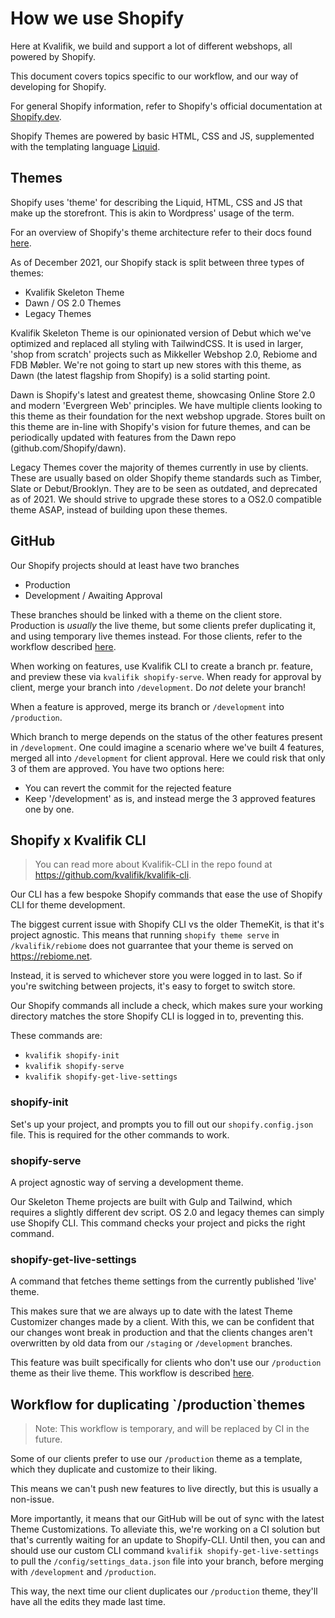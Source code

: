# How we use Shopify

Here at Kvalifik, we build and support a lot of different webshops, all powered by Shopify.

This document covers topics specific to our workflow, and our way of developing for Shopify.

For general Shopify information, refer to Shopify's official documentation at [Shopify.dev](https://shopify.dev/themes).

Shopify Themes are powered by basic HTML, CSS and JS, supplemented with the templating language [Liquid](https://shopify.dev/api/liquid).

## Themes

Shopify uses 'theme' for describing the Liquid, HTML, CSS and JS that make up the storefront. This is akin to Wordpress' usage of the term.

For an overview of Shopify's theme architecture refer to their docs found [here](https://shopify.dev/themes/architecture#directory-structure-and-component-types).

As of December 2021, our Shopify stack is split between three types of themes:

- Kvalifik Skeleton Theme
- Dawn / OS 2.0 Themes
- Legacy Themes

Kvalifik Skeleton Theme is our opinionated version of Debut which we've optimized and replaced all styling with TailwindCSS. It is used in larger, 'shop from scratch' projects such as Mikkeller Webshop 2.0, Rebiome and FDB Møbler. We're not going to start up new stores with this theme, as Dawn (the latest flagship from Shopify) is a solid starting point.

Dawn is Shopify's latest and greatest theme, showcasing Online Store 2.0 and modern 'Evergreen Web' principles. We have multiple clients looking to this theme as their foundation for the next webshop upgrade. Stores built on this theme are in-line with Shopify's vision for future themes, and can be periodically updated with features from the Dawn repo (github.com/Shopify/dawn).

Legacy Themes cover the majority of themes currently in use by clients. These are usually based on older Shopify theme standards such as Timber, Slate or Debut/Brooklyn. They are to be seen as outdated, and deprecated as of 2021. We should strive to upgrade these stores to a OS2.0 compatible theme ASAP, instead of building upon these themes.

## GitHub

Our Shopify projects should at least have two branches

- Production
- Development / Awaiting Approval

These branches should be linked with a theme on the client store. Production is _usually_ the live theme, but some clients prefer duplicating it, and using temporary live themes instead. For those clients, refer to the workflow described [here](#duplicate-theme-workflow).

When working on features, use Kvalifik CLI to create a branch pr. feature, and preview these via `kvalifik shopify-serve`. When ready for approval by client, merge your branch into `/development`. Do _not_ delete your branch!

When a feature is approved, merge its branch or `/development` into `/production`.

Which branch to merge depends on the status of the other features present in `/development`. One could imagine a scenario where we've built 4 features, merged all into `/development` for client approval. Here we could risk that only 3 of them are approved. You have two options here:

- You can revert the commit for the rejected feature
- Keep '/development' as is, and instead merge the 3 approved features one by one.

## Shopify x Kvalifik CLI

> You can read more about Kvalifik-CLI in the repo found at https://github.com/kvalifik/kvalifik-cli.

Our CLI has a few bespoke Shopify commands that ease the use of Shopify CLI for theme development.

The biggest current issue with Shopify CLI vs the older ThemeKit, is that it's project agnostic. This means that running `shopify theme serve` in `/kvalifik/rebiome` does not guarrantee that your theme is served on https://rebiome.net.

Instead, it is served to whichever store you were logged in to last. So if you're switching between projects, it's easy to forget to switch store.

Our Shopify commands all include a check, which makes sure your working directory matches the store Shopify CLI is logged in to, preventing this.

These commands are:

- `kvalifik shopify-init`
- `kvalifik shopify-serve`
- `kvalifik shopify-get-live-settings`

### shopify-init

Set's up your project, and prompts you to fill out our `shopify.config.json` file. This is required for the other commands to work.

### shopify-serve

A project agnostic way of serving a development theme.

Our Skeleton Theme projects are built with Gulp and Tailwind, which requires a slightly different dev script. OS 2.0 and legacy themes can simply use Shopify CLI. This command checks your project and picks the right command.

### shopify-get-live-settings

A command that fetches theme settings from the currently published 'live' theme.

This makes sure that we are always up to date with the latest Theme Customizer changes made by a client. With this, we can be confident that our changes wont break in production and that the clients changes aren't overwritten by old data from our `/staging` or `/development` branches.

This feature was built specifically for clients who don't use our `/production` theme as their live theme. This workflow is described [here](#duplicate-theme-workflow).

<h2 id="duplicate-theme-workflow">Workflow for duplicating `/production`themes</h2>
<blockquote>
Note: This workflow is temporary, and will be replaced by CI in the future.
</blockquote>

Some of our clients prefer to use our `/production` theme as a template, which they duplicate and customize to their liking.

This means we can't push new features to live directly, but this is usually a non-issue.

More importantly, it means that our GitHub will be out of sync with the latest Theme Customizations. To alleviate this, we're working on a CI solution but that's currently waiting for an update to Shopify-CLI. Until then, you can and should use our custom CLI command `kvalifik shopify-get-live-settings` to pull the `/config/settings_data.json` file into your branch, before merging with `/development` and `/production`.

This way, the next time our client duplicates our `/production` theme, they'll have all the edits they made last time.
